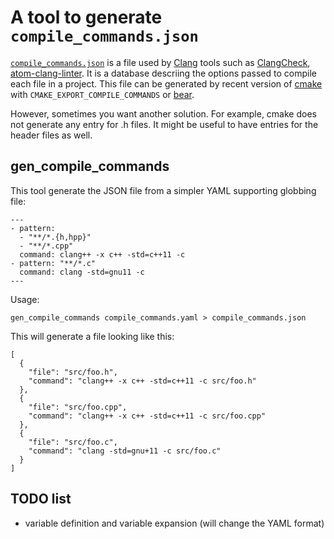 # A tool to generate `compile_commands.json`

[`compile_commands.json`](http://clang.llvm.org/docs/JSONCompilationDatabase.html)
is a file used by [Clang](http://clang.llvm.org/) tools such as
[ClangCheck](http://clang.llvm.org/docs/ClangCheck.html),
[atom-clang-linter](https://atom.io/packages/linter-clang).
It is a database descriing the options passed to compile each file in a project.
This file can be generated by recent version of [cmake](http://www.cmake.org/)
with `CMAKE_EXPORT_COMPILE_COMMANDS` or [bear](https://github.com/rizsotto/Bear).

However, sometimes you want another solution. For example, cmake does not
generate any entry for .h files. It might be useful to have entries for the
header files as well.

## gen_compile_commands

This tool generate the JSON file from a simpler YAML supporting globbing file:

~~~
---
- pattern:
  - "**/*.{h,hpp}"
  - "**/*.cpp"
  command: clang++ -x c++ -std=c++11 -c
- pattern: "**/*.c"
  command: clang -std=gnu11 -c
---
~~~

Usage:

~~~
gen_compile_commands compile_commands.yaml > compile_commands.json
~~~

This will generate a file looking like this:

~~~
[
  {
    "file": "src/foo.h",
    "command": "clang++ -x c++ -std=c++11 -c src/foo.h"
  },
  {
    "file": "src/foo.cpp",
    "command": "clang++ -x c++ -std=c++11 -c src/foo.cpp"
  },
  {
    "file": "src/foo.c",
    "command": "clang -std=gnu+11 -c src/foo.c"
  }
]
~~~

## TODO list

* variable definition and variable expansion (will change the YAML format)

